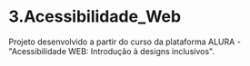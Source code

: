 # 3.Acessibilidade_Web
Projeto desenvolvido a partir do curso da plataforma ALURA - "Acessibilidade WEB: Introdução à designs inclusivos". 
